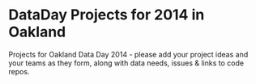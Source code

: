 DataDay Projects for 2014 in Oakland
====================================

Projects for Oakland Data Day 2014 - please add your project ideas and your teams as they form, along with data needs, issues & links to code repos.


